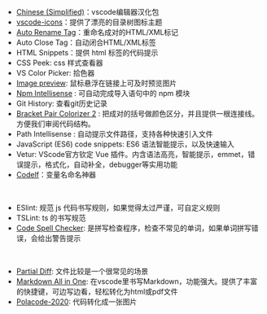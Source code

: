 - [Chinese (Simplified)](https://marketplace.visualstudio.com/items?itemName=MS-CEINTL.vscode-language-pack-zh-hans)：vscode编辑器汉化包
- [vscode-icons](https://marketplace.visualstudio.com/items?itemName=vscode-icons-team.vscode-icons)：提供了漂亮的目录树图标主题
- [Auto Rename Tag](https://marketplace.visualstudio.com/items?itemName=formulahendry.auto-rename-tag)：重命名成对的HTML/XML标记
- Auto Close Tag：自动闭合HTML/XML标签
- HTML Snippets：提供 html 标签的代码提示
- CSS Peek: css 样式查看器
- VS Color Picker: 拾色器
- [Image preview](https://marketplace.visualstudio.com/items?itemName=kisstkondoros.vscode-gutter-preview): 鼠标悬浮在链接上可及时预览图片
- [Npm Intellisense](https://marketplace.visualstudio.com/items?itemName=christian-kohler.npm-intellisense) : 可自动完成导入语句中的 npm 模块
- Git History: 查看git历史记录
- [Bracket Pair Colorizer 2](https://marketplace.visualstudio.com/items?itemName=CoenraadS.bracket-pair-colorizer-2) : 把成对的括号做颜色区分，并且提供一根连接线。方便我们审阅代码结构。
- Path Intellisense : 自动提示文件路径，支持各种快速引入文件
- JavaScript (ES6) code snippets: ES6 语法智能提示，以及快速输入
- Vetur: VScode官方钦定 Vue 插件。内含语法高亮，智能提示，emmet，错误提示，格式化，自动补全，debugger等实用功能
- [Codelf](https://marketplace.visualstudio.com/items?itemName=unbug.codelf)：变量名命名神器

<br>

- ESlint: 规范 js 代码书写规则，如果觉得太过严谨，可自定义规则
- TSLint: ts 的书写规范
- [Code Spell Checker](https://marketplace.visualstudio.com/items?itemName=streetsidesoftware.code-spell-checker): 是拼写检查程序，检查不常见的单词，如果单词拼写错误，会给出警告提示

<br>

- [Partial Diff](https://marketplace.visualstudio.com/items?itemName=ryu1kn.partial-diff): 文件比较是一个很常见的场景
- [Markdown All in One](https://marketplace.visualstudio.com/items?itemName=yzhang.markdown-all-in-one): 在vscode里书写Markdown，功能强大。提供了丰富的快捷键，可边写边看，轻松转化为html或pdf文件
- [Polacode-2020](https://marketplace.visualstudio.com/items?itemName=jeff-hykin.polacode-2019): 代码转化成一张图片
